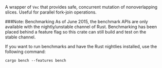 A wrapper of `Vec` that provides safe, concurrent mutation of nonoverlapping slices. Useful for parallel fork-join operations.

###Note: Benchmarking
As of June 2015, the benchmark APIs are only available with the nightly/unstable channel of Rust. Benchmarking has been placed behind a feature flag so this crate can still build and test on the stable channel.

If you want to run benchmarks and have the Rust nightlies installed, use the following command:

```
cargo bench --features bench
```
